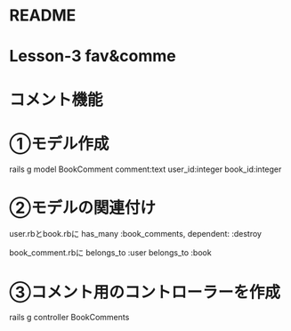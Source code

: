 # README

# Lesson-3 fav&comme 

# コメント機能

# ①モデル作成
rails g model BookComment comment:text user_id:integer book_id:integer

# ②モデルの関連付け
user.rbとbook.rbに
has_many :book_comments, dependent: :destroy

book_comment.rbに
belongs_to :user
belongs_to :book

# ③コメント用のコントローラーを作成
rails g controller BookComments
